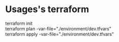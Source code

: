 <!-- BEGIN_TF_DOCS -->
# Usages's terraform

terraform init \
terraform plan -var-file="./environment/dev.tfvars" \
terraform apply -var-file="./environment/dev.tfvars"